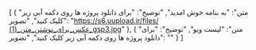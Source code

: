 [
  {
    "متن": "به بنامه خوش امدید",
    "توضیح": "برای دانلود پروژه ها روی دکمه آبی زیر کلیک کنید",
    "تصویر": "https://s6.uupload.ir/files/عکس_برای_نوشتن_متن_(1)_gsp3.jpg"
  },
  {
    "متن": "لیست ویو",
    "توضیح": "برای دانلود پروژه ها روی دکمه آبی زیر کلیک کنید",
    "تصویر": ""
  }
]
